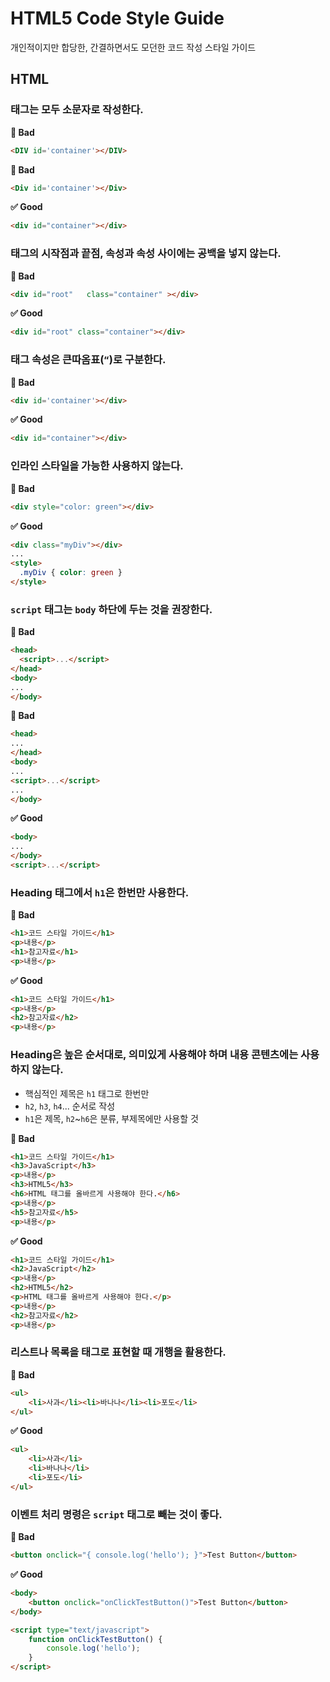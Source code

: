 # HTML5 Code Style Guide

개인적이지만 합당한, 간결하면서도 모던한 코드 작성 스타일 가이드

## HTML

### 태그는 모두 소문자로 작성한다.

**🚫 Bad**
```html
<DIV id='container'></DIV>
```

**🚫 Bad**
```html
<Div id='container'></Div>
```

**✅ Good**
```html
<div id="container"></div>
```

### 태그의 시작점과 끝점, 속성과 속성 사이에는 공백을 넣지 않는다.

**🚫 Bad**
```html
<div id="root"   class="container" ></div>
```

**✅ Good**
```html
<div id="root" class="container"></div>
```

### 태그 속성은 큰따옴표(`“`)로 구분한다.

**🚫 Bad**
```html
<div id='container'></div>
```

**✅ Good**
```html
<div id="container"></div>
```

### 인라인 스타일을 가능한 사용하지 않는다.

**🚫 Bad**
```html
<div style="color: green"></div>
```

**✅ Good**
```html
<div class="myDiv"></div>
...
<style>
  .myDiv { color: green }
</style>
```

### `script` 태그는 `body` 하단에 두는 것을 권장한다.

**🚫 Bad**
```html
<head>
  <script>...</script>
</head>
<body>
...
</body>
```

**🚫 Bad**
```html
<head>
...
</head>
<body>
...
<script>...</script>
...
</body>
```

**✅ Good**
```html
<body>
...
</body>
<script>...</script>
```

### Heading 태그에서 `h1`은 한번만 사용한다.

**🚫 Bad**
```html
<h1>코드 스타일 가이드</h1>
<p>내용</p>
<h1>참고자료</h1>
<p>내용</p>
```

**✅ Good**
```html
<h1>코드 스타일 가이드</h1>
<p>내용</p>
<h2>참고자료</h2>
<p>내용</p>
```

### Heading은 높은 순서대로, 의미있게 사용해야 하며 내용 콘텐츠에는 사용하지 않는다.

- 핵심적인 제목은 `h1` 태그로 한번만
- `h2`, `h3`, `h4`... 순서로 작성
- `h1`은 제목, `h2`~`h6`은 분류, 부제목에만 사용할 것

**🚫 Bad**
```html
<h1>코드 스타일 가이드</h1>
<h3>JavaScript</h3>
<p>내용</p>
<h3>HTML5</h3>
<h6>HTML 태그를 올바르게 사용해야 한다.</h6>
<p>내용</p>
<h5>참고자료</h5>
<p>내용</p>
```

**✅ Good**
```html
<h1>코드 스타일 가이드</h1>
<h2>JavaScript</h2>
<p>내용</p>
<h2>HTML5</h2>
<p>HTML 태그를 올바르게 사용해야 한다.</p>
<p>내용</p>
<h2>참고자료</h2>
<p>내용</p>
```

### 리스트나 목록을 태그로 표현할 때 개행을 활용한다.

**🚫 Bad**
```html
<ul>
    <li>사과</li><li>바나나</li><li>포도</li>
</ul>
```

**✅ Good**
```html
<ul>
    <li>사과</li>
    <li>바나나</li>
    <li>포도</li>
</ul>
```

### 이벤트 처리 명령은 `script` 태그로 빼는 것이 좋다.

**🚫 Bad**
```html
<button onclick="{ console.log('hello'); }">Test Button</button>
```

**✅ Good**
```html
<body>
    <button onclick="onClickTestButton()">Test Button</button>
</body>

<script type="text/javascript">
    function onClickTestButton() {
        console.log('hello');
    }
</script>
```
